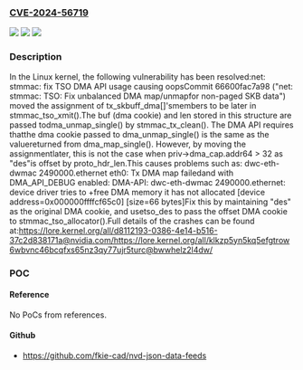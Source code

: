 ### [CVE-2024-56719](https://cve.mitre.org/cgi-bin/cvename.cgi?name=CVE-2024-56719)
![](https://img.shields.io/static/v1?label=Product&message=Linux&color=blue)
![](https://img.shields.io/static/v1?label=Version&message=07c9c26e37542486e34d767505e842f48f29c3f6%3C%20db3667c9bbfbbf5de98e6c9542f7e03fb5243286%20&color=brighgreen)
![](https://img.shields.io/static/v1?label=Vulnerability&message=n%2Fa&color=brighgreen)

### Description

In the Linux kernel, the following vulnerability has been resolved:net: stmmac: fix TSO DMA API usage causing oopsCommit 66600fac7a98 ("net: stmmac: TSO: Fix unbalanced DMA map/unmapfor non-paged SKB data") moved the assignment of tx_skbuff_dma[]'smembers to be later in stmmac_tso_xmit().The buf (dma cookie) and len stored in this structure are passed todma_unmap_single() by stmmac_tx_clean(). The DMA API requires thatthe dma cookie passed to dma_unmap_single() is the same as the valuereturned from dma_map_single(). However, by moving the assignmentlater, this is not the case when priv->dma_cap.addr64 > 32 as "des"is offset by proto_hdr_len.This causes problems such as:  dwc-eth-dwmac 2490000.ethernet eth0: Tx DMA map failedand with DMA_API_DEBUG enabled:  DMA-API: dwc-eth-dwmac 2490000.ethernet: device driver tries to +free DMA memory it has not allocated [device address=0x000000ffffcf65c0] [size=66 bytes]Fix this by maintaining "des" as the original DMA cookie, and usetso_des to pass the offset DMA cookie to stmmac_tso_allocator().Full details of the crashes can be found at:https://lore.kernel.org/all/d8112193-0386-4e14-b516-37c2d838171a@nvidia.com/https://lore.kernel.org/all/klkzp5yn5kq5efgtrow6wbvnc46bcqfxs65nz3qy77ujr5turc@bwwhelz2l4dw/

### POC

#### Reference
No PoCs from references.

#### Github
- https://github.com/fkie-cad/nvd-json-data-feeds

